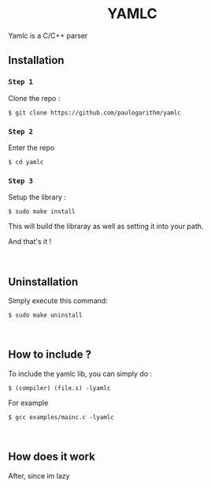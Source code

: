 <h1 align="center">
    YAMLC
</h1>

Yamlc is a C/C++ parser 

## Installation

### `Step 1`
Clone the repo :
```
$ git clone https://github.com/paulogarithm/yamlc
```

### `Step 2`
Enter the repo
```
$ cd yamlc
```

### `Step 3`
Setup the library :
```
$ sudo make install
```

This will build the libraray as well as setting it into your path.

And that's it !

<br>

## Uninstallation

Simply execute this command:
```
$ sudo make uninstall
```

<br>

## How to include ?

To include the yamlc lib, you can simply do :
```
$ (compiler) (file.s) -lyamlc
```
For example
```
$ gcc examples/mainc.c -lyamlc
```

<br>

## How does it work

After, since im lazy
